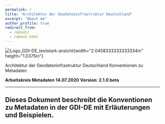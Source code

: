 ```yaml
---
permalink: /
title: "Architektur der Geodateninfrastruktur Deutschland"
excerpt: "About me"
author_profile: true
redirect_from: 
  - /about/
  - /about.html
---
```


![Logo_GDI-DE_textstark-ansicht](media/image1.jpeg){width="2.0458333333333334in"
height="1.0375in"}

 

Architektur der
Geodateninfrastruktur
Deutschland
Konventionen zu Metadaten

**Arbeitskreis Metadaten**
**14.07.2020**
**Version: 2.1.0 beta**

 -----------------------------------------------------------------------------------------------------------
  Dieses Dokument beschreibt die Konventionen zu Metadaten in der GDI-DE mit Erläuterungen und Beispielen. 
  -----------------------------------------------------------------------------------------------------------
